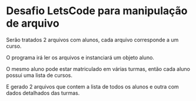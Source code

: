 # Desafio LetsCode para manipulação de arquivo

Serão tratados 2 arquivos com alunos, cada arquivo corresponde a um curso.

O programa irá ler os arquivos e instanciará um objeto aluno.

O mesmo aluno pode estar matriculado em várias turmas, então cada aluno possui uma lista de cursos.

E gerado 2 arquivos que contem a lista de todos os alunos e outra com dados detalhados das turmas.

